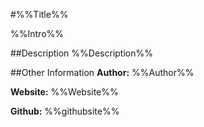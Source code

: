 #%%Title%%

%%Intro%%

##Description
%%Description%%

##Other Information
**Author:** %%Author%%

**Website:** %%Website%%

**Github:** %%githubsite%%